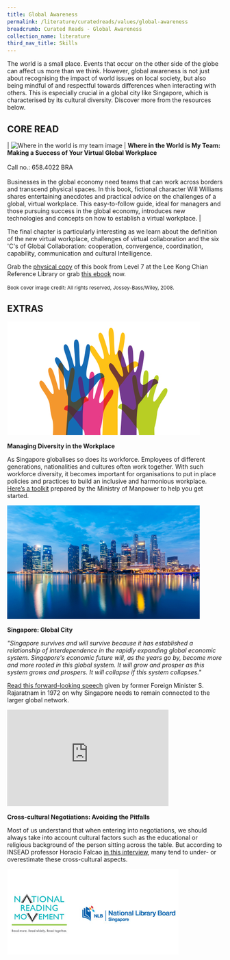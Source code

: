 ```yaml
---
title: Global Awareness
permalink: /literature/curatedreads/values/global-awareness
breadcrumb: Curated Reads - Global Awareness
collection_name: literature
third_nav_title: Skills
---
```


The world is a small place. Events that occur on the other side of the globe can affect us more than we think. However, global awareness is not just about recognising the impact of world issues on local society, but also being mindful of and respectful towards differences when interacting with others. This is especially crucial in a global city like Singapore, which is characterised by its cultural diversity. Discover more from the resources below.

## **CORE READ**

| ![Where in the world is my team image](/images/literature/curatedreads/Global-title-350X552-1.jpg) | **Where in the World is My Team: Making a Success of Your Virtual Global Workplace** <br><br> Call no.: 658.4022 BRA <br><br> Businesses in the global economy need teams that can work across borders and transcend physical spaces. In this book, fictional character Will Williams shares entertaining anecdotes and practical advice on the challenges of a global, virtual workplace. This easy-to-follow guide, ideal for managers and those pursuing success in the global economy, introduces new technologies and concepts on how to establish a virtual workplace. |

The final chapter is particularly interesting as we learn about the definition of the new virtual workplace, challenges of virtual collaboration and the six 'C's of Global Collaboration: cooperation, convergence, coordination, capability, communication and cultural Intelligence.


Grab the [physical copy](https://eservice.nlb.gov.sg/item_holding.aspx?bid=13110541) of this book from Level 7 at the Lee Kong Chian Reference Library or grab [this ebook](https://nlb.overdrive.com/media/220313) now.

<small>Book cover image credit: All rights reserved, Jossey-Bass/Wiley, 2008.</small>

## **EXTRAS**

![Hands image](/images/literature/curatedreads/skills/Diversity-Extra-450X265.jpg)

**Managing Diversity in the Workplace**

As Singapore globalises so does its workforce. Employees of different generations, nationalities and cultures often work together. With such workforce diversity, it becomes important for organisations to put in place policies and practices to build an inclusive and harmonious workplace. [Here’s a toolkit](https://www.mom.gov.sg/~/media/mom/documents/employment-practices/wdm/workplace%20diversity%20management%20tookit%20and%20managers%20guide.pdf) prepared by the Ministry of Manpower to help you get started.

![Singapore image](/images/literature/curatedreads/skills/Singapore-City-Extra-450X265.jpg)

**Singapore: Global City**

_"Singapore survives and will survive because it has established a relationship of interdependence in the rapidly expanding global economic system. Singapore's economic future will, as the years go by, become more and more rooted in this global system. It will grow and prosper as this system grows and prospers. It will collapse if this system collapses."_

[Read this forward-looking speech](https://www.nas.gov.sg/archivesonline/data/pdfdoc/PressR19720206a.pdf) given by former Foreign Minister S. Rajaratnam in 1972 on why Singapore needs to remain connected to the larger global network.

<iframe width="377" height="225" src="https://www.youtube.com/embed/-4GjC0ipJIA" frameborder="0" allow="accelerometer; autoplay; clipboard-write; encrypted-media; gyroscope; picture-in-picture" allowfullscreen></iframe>

**Cross-cultural Negotiations: Avoiding the Pitfalls**

Most of us understand that when entering into negotiations, we should always take into account cultural factors such as the educational or religious background of the person sitting across the table. But according to INSEAD professor Horacio Falcao [in this interview](https://www.youtube.com/watch?v=-4GjC0ipJIA), many tend to under- or overestimate these cross-cultural aspects.

![Logos image](/images/literature/curatedreads/logos-updated.jpeg)